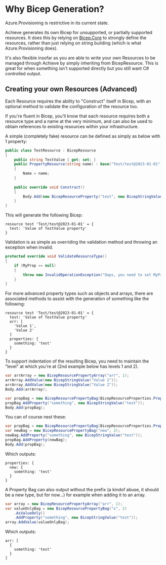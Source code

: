 # Why Bicep Generation?

Azure.Provisioning is restrictive in its current state.

Achieve generates its own Bicep for unsupported, or partially supported resources. It does this by relying on 
[Bicep.Core](https://github.com/Azure/bicep) to strongly define the resources, rather than just relying on string
building (which is what Azure.Provisioning does).

It's also flexible insofar as you are able to write your own Resources to be managed through Achieve by simply inheriting
from BicepResource. This is great for when something isn't supported directly but you still want C# controlled output.

## Creating your own Resources (Advanced)

Each Resource requires the ability to "Construct" itself in Bicep, with an optional method to validate the configuration
of the resource too.

If you're fluent in Bicep, you'll know that each resource requires both a resource type and a name at the very minimum,
and can also be used to obtain references to existing resources within your infrastructure.

A simple (completely fake) resource can be defined as simply as below with 1 property:

```csharp
public class TestResource : BicepResource
{
    public string TestValue { get; set; }
    public PropertyResource(string name) : base("Test/test@2023-01-01")
    {
        Name = name;
    }
    
    public override void Construct()
    {
        Body.Add(new BicepResourceProperty("test", new BicepStringValue(TestValue)));
    }
}
```

This will generate the following Bicep:

```
resource test 'Test/test@2023-01-01' = {
  test: 'Value of TestValue property'
}
```

Validation is as simple as overriding the validation method and throwing an exception when invalid.

```csharp
protected override void ValidateResourceType()
{
    if (MyProp == null)
    {
        throw new InvalidOperationException("Oops, you need to set MyProp!");
    }
}
```

For more advanced property types such as objects and arrays, there are associated methods to assist with the generation
of something like the following:

```
resource test 'Test/test@2023-01-01' = {
  test: 'Value of TestValue property'
  arr: [
    'Value 1',
    'Value 2'
  ]
  properties: {
    something: 'test'
  }
}
```

To support indentation of the resulting Bicep, you need to maintain the "level" at which you're at (2nd example below has
levels 1 and 2).

```csharp
var arrArray = new BicepResourcePropertyArray("arr", 1);
arrArray.AddValue(new BicepStringValue("Value 1"));
arrArray.AddValue(new BicepStringValue("Value 2"));
Body.Add(arrArray);

var propBag = new BicepResourcePropertyBag(BicepResourceProperties.Properties, 1);
propBag.AddProperty("something", new BicepStringValue("test"));
Body.Add(propBag);
```

You can of course nest these:

```csharp
var propBag = new BicepResourcePropertyBag(BicepResourceProperties.Properties, 1);
var newBag = new BicepResourcePropertyBag("new", 2);
newBag.AddProperty("something", new BicepStringValue("test"));
propBag.AddProperty(newBag);
Body.Add(propBag);
```

Which outputs:

```
properties: {
  new: {
    something: 'test'
  }
}
```

A Property Bag can also output without the prefix (a kindof abuse, it should be a new type, but for now...) for example
when adding it to an array.

```csharp
var array = new BicepResourcePropertyArray("arr", 1);
var valueOnlyBag = new BicepResourcePropertyBag("x", 2)
    .AsValueOnly()
    .AddProperty("something", new BicepStringValue("test"));
array.AddValue(valueOnlyBag);
```

Which outputs:

```
arr: [
  {
    something: 'test'
  }
]
```